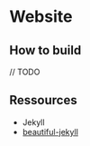 # Website

## How to build 

// TODO

## Ressources

- Jekyll
- [beautiful-jekyll](https://github.com/daattali/beautiful-jekyll)
